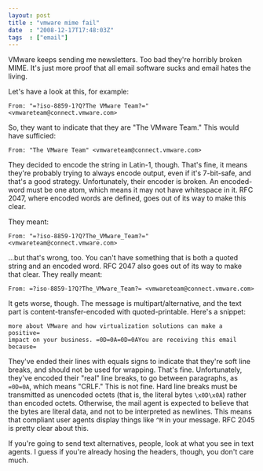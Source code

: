 ```yaml
---
layout: post
title : "vmware mime fail"
date  : "2008-12-17T17:48:03Z"
tags  : ["email"]
---
```

VMware keeps sending me newsletters.  Too bad they're horribly broken MIME.
It's just more proof that all email software sucks and email hates the living.

Let's have a look at this, for example:

    From: "=?iso-8859-1?Q?The VMware Team?=" <vmwareteam@connect.vmware.com>

So, they want to indicate that they are "The VMware Team."  This would have
sufficied:

    From: "The VMware Team" <vmwareteam@connect.vmware.com>

They decided to encode the string in Latin-1, though.  That's fine, it means
they're probably trying to always encode output, even if it's 7-bit-safe, and
that's a good strategy.  Unfortunately, their encoder is broken.  An
encoded-word must be one atom, which means it may not have whitespace in it.
RFC 2047, where encoded words are defined, goes out of its way to make this
clear.

They meant:

    From: "=?iso-8859-1?Q?The_VMware_Team?=" <vmwareteam@connect.vmware.com>

...but that's wrong, too.  You can't have something that is both a quoted
string and an encoded word.  RFC 2047 also goes out of its way to make that
clear.  They really meant:

    From: =?iso-8859-1?Q?The_VMware_Team?= <vmwareteam@connect.vmware.com>

It gets worse, though.  The message is multipart/alternative, and the text part
is content-transfer-encoded with quoted-printable.  Here's a snippet:

    more about VMware and how virtualization solutions can make a positive=
    impact on your business. =0D=0A=0D=0AYou are receiving this email because=

They've ended their lines with equals signs to indicate that they're soft line
breaks, and should not be used for wrapping.  That's fine.  Unfortunately,
they've encoded their "real" line breaks, to go between paragraphs, as
`=0D=0A`, which means "CRLF."  This is not fine.  Hard line breaks must be
transmitted as unencoded octets (that is, the literal bytes `\x0D\x0A`) rather
than encoded octets.  Otherwise, the mail agent is expected to believe that the
bytes are literal data, and not to be interpreted as newlines.  This means that
compliant user agents display things like `^M` in your message.  RFC 2045 is pretty clear about this.

If you're going to send text alternatives, people, look at what you see in text
agents.  I guess if you're already hosing the headers, though, you don't care
much.

